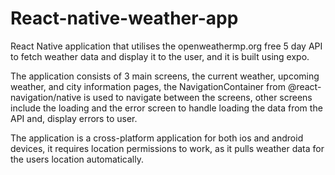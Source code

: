 # React-native-weather-app

React Native application that utilises the openweathermp.org free 5 day API to fetch weather data and display it to the user, and it is built using expo.

The application consists of 3 main screens, the current weather, upcoming weather, and city information pages, the NavigationContainer from @react-navigation/native
is used to navigate between the screens, other screens include the loading and the error screen to handle loading the data from the API and, display errors to user.

The application is a cross-platform application for both ios and android devices, it requires location permissions to work, as it pulls weather data for the users location automatically.
